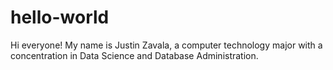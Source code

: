 # hello-world

Hi everyone! My name is Justin Zavala, a computer technology major with a concentration in Data Science and Database Administration.
